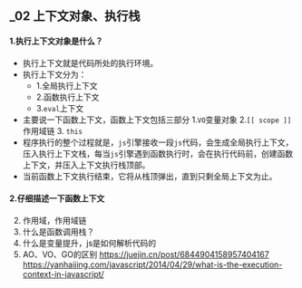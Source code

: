 ## _02 上下文对象、执行栈
#### 1.执行上下文对象是什么？
- 执行上下文就是代码所处的执行环境。
- 执行上下文分为：
     - 1.全局执行上下文
     - 2.函数执行上下文
     - 3.`eval`上下文
- 主要说一下函数上下文，函数上下文包括三部分 1.`VO`变量对象 2.`[[ scope ]]` 作用域链 3. `this`
- 程序执行的整个过程就是，`js`引擎接收一段`js`代码，会生成全局执行上下文，压入执行上下文栈，每当`js`引擎遇到函数执行时，会在执行代码前，创建函数上下文，并压入上下文执行栈顶部。
- 当前函数上下文执行结束，它将从栈顶弹出，直到只剩全局上下文为止。 

#### 2.仔细描述一下函数上下文

2. 作用域，作用域链
3. 什么是函数调用栈？
4. 什么是变量提升，js是如何解析代码的
5. AO、VO、GO的区别
   https://juejin.cn/post/6844904158957404167
   https://yanhaijing.com/javascript/2014/04/29/what-is-the-execution-context-in-javascript/
